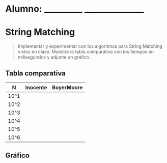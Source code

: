 # Alumno: _________  ______________

# String Matching

> Implementar y experimentar con los algoritmos para String Matching vistos en clase.
> Muestre la tabla comparativa con los tiempos en milisegundos y adjunte un gráfico.


## Tabla comparativa
| N    | Inocente | BoyerMoore |
|------|----------|------------|
| 10^1 |          |            |
| 10^2 |          |            |
| 10^3 |          |            |
| 10^4 |          |            |
| 10^5 |          |            |
| 10^6 |          |            |


## Gráfico
